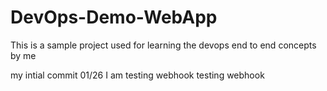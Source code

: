 # DevOps-Demo-WebApp
This is a sample project used for learning the devops end to end concepts by me

my intial commit 01/26
I am testing webhook
testing webhook

